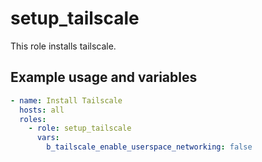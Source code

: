 # setup_tailscale

This role installs tailscale.

## Example usage and variables

```yaml
- name: Install Tailscale
  hosts: all
  roles:
    - role: setup_tailscale
      vars:
        b_tailscale_enable_userspace_networking: false
```
